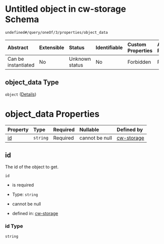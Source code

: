 # Untitled object in cw-storage Schema

```txt
undefined#/query/oneOf/3/properties/object_data
```



| Abstract            | Extensible | Status         | Identifiable | Custom Properties | Additional Properties | Access Restrictions | Defined In                                                         |
| :------------------ | :--------- | :------------- | :----------- | :---------------- | :-------------------- | :------------------ | :----------------------------------------------------------------- |
| Can be instantiated | No         | Unknown status | No           | Forbidden         | Forbidden             | none                | [cw-storage.json\*](schema/cw-storage.json "open original schema") |

## object\_data Type

`object` ([Details](cw-storage-querymsg-oneof-objectdata-properties-object_data.md))

# object\_data Properties

| Property  | Type     | Required | Nullable       | Defined by                                                                                                                                                 |
| :-------- | :------- | :------- | :------------- | :--------------------------------------------------------------------------------------------------------------------------------------------------------- |
| [id](#id) | `string` | Required | cannot be null | [cw-storage](cw-storage-querymsg-oneof-objectdata-properties-object_data-properties-id.md "undefined#/query/oneOf/3/properties/object_data/properties/id") |

## id

The id of the object to get.

`id`

*   is required

*   Type: `string`

*   cannot be null

*   defined in: [cw-storage](cw-storage-querymsg-oneof-objectdata-properties-object_data-properties-id.md "undefined#/query/oneOf/3/properties/object_data/properties/id")

### id Type

`string`
